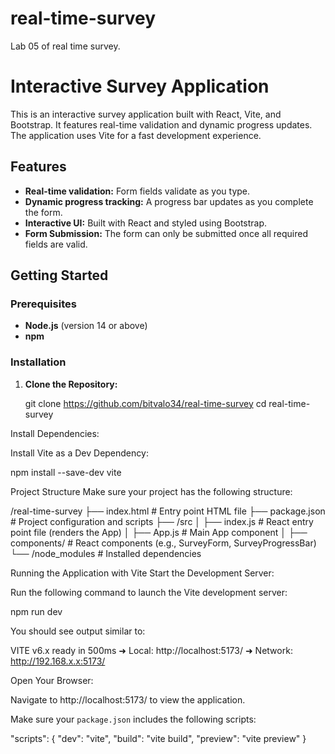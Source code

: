 # real-time-survey
Lab 05 of real time survey.

# Interactive Survey Application

This is an interactive survey application built with React, Vite, and Bootstrap. It features real-time validation and dynamic progress updates. The application uses Vite for a fast development experience.

## Features

- **Real-time validation:** Form fields validate as you type.
- **Dynamic progress tracking:** A progress bar updates as you complete the form.
- **Interactive UI:** Built with React and styled using Bootstrap.
- **Form Submission:** The form can only be submitted once all required fields are valid.

## Getting Started

### Prerequisites

- **Node.js** (version 14 or above)
- **npm**

### Installation

1. **Clone the Repository:**

   git clone https://github.com/bitvalo34/real-time-survey
   cd real-time-survey

Install Dependencies:

Install Vite as a Dev Dependency:

npm install --save-dev vite

Project Structure
Make sure your project has the following structure:

/real-time-survey
├── index.html         # Entry point HTML file
├── package.json       # Project configuration and scripts
├── /src
│   ├── index.js       # React entry point file (renders the App)
│   ├── App.js         # Main App component
│   ├── components/    # React components (e.g., SurveyForm, SurveyProgressBar)
└── /node_modules      # Installed dependencies

Running the Application with Vite
Start the Development Server:

Run the following command to launch the Vite development server:

npm run dev

You should see output similar to:

VITE v6.x  ready in 500ms
➜  Local:   http://localhost:5173/
➜  Network: http://192.168.x.x:5173/

Open Your Browser:

Navigate to http://localhost:5173/ to view the application.

Make sure your `package.json` includes the following scripts:

"scripts": {
  "dev": "vite",
  "build": "vite build",
  "preview": "vite preview"
}

